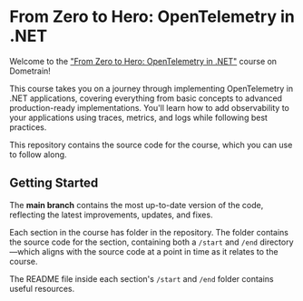 # From Zero to Hero: OpenTelemetry in .NET

Welcome to the ["From Zero to Hero: OpenTelemetry in .NET"](https://dometrain.com/course/from-zero-to-hero-open-telemetry-in-dotnet/?ref=github) course on Dometrain! 

This course takes you on a journey through implementing OpenTelemetry in .NET applications, covering everything from basic concepts to advanced production-ready implementations. You'll learn how to add observability to your applications using traces, metrics, and logs while following best practices.

This repository contains the source code for the course, which you can use to follow along.

## Getting Started

The **main branch** contains the most up-to-date version of the code, reflecting the latest improvements, updates, and fixes. 

Each section in the course has folder in the repository. The folder contains the source code for the section, containing both a `/start` and `/end` directory—which aligns with the source code at a point in time as it relates to the course.

The README file inside each section's `/start` and `/end` folder contains useful resources.